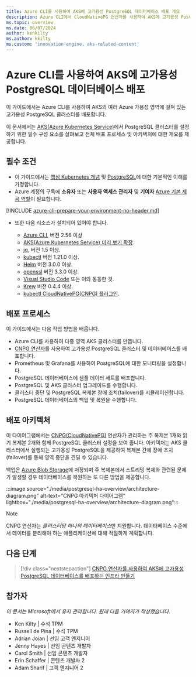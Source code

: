 ```yaml
---
title: Azure CLI를 사용하여 AKS에 고가용성 PostgreSQL 데이터베이스 배포 개요
description: Azure CLI에서 CloudNativePG 연산자를 사용하여 AKS에 고가용성 PostgreSQL 데이터베이스를 배포하는 방법을 알아봅니다.
ms.topic: overview
ms.date: 06/07/2024
author: kenkilty
ms.author: kkilty
ms.custom: 'innovation-engine, aks-related-content'
---
```

# Azure CLI를 사용하여 AKS에 고가용성 PostgreSQL 데이터베이스 배포

이 가이드에서는 Azure CLI를 사용하여 AKS의 여러 Azure 가용성 영역에 걸쳐 있는 고가용성 PostgreSQL 클러스터를 배포합니다.

이 문서에서는 [AKS(Azure Kubernetes Service)][what-is-aks]에서 PostgreSQL 클러스터를 설정하기 위한 필수 구성 요소를 살펴보고 전체 배포 프로세스 및 아키텍처에 대한 개요를 제공합니다.

## 필수 조건

* 이 가이드에서는 [핵심 Kubernetes 개념][core-kubernetes-concepts] 및 [PostgreSQL][postgresql]에 대한 기본적인 이해를 가정합니다.
* Azure 계정의 구독에 **소유자** 또는 **사용자 액세스 관리자** 및 **기여자** [Azure 기본 제공 역할][azure-roles]이 필요합니다.

[!INCLUDE [azure-cli-prepare-your-environment-no-header.md](~/reusable-content/azure-cli/azure-cli-prepare-your-environment-no-header.md)]

* 또한 다음 리소스가 설치되어 있어야 합니다.

  * [Azure CLI](/cli/azure/install-azure-cli), 버전 2.56 이상
  * [AKS(Azure Kubernetes Service) 미리 보기 확장][aks-preview].
  * [jq][jq], 버전 1.5 이상.
  * [kubectl][install-kubectl] 버전 1.21.0 이상.
  * [Helm][install-helm] 버전 3.0.0 이상.
  * [openssl][install-openssl] 버전 3.3.0 이상.
  * [Visual Studio Code][install-vscode] 또는 이와 동등한 것.
  * [Krew][install-krew] 버전 0.4.4 이상.
  * [kubectl CloudNativePG(CNPG) 플러그인][cnpg-plugin].

## 배포 프로세스

이 가이드에서는 다음 작업 방법을 배웁니다.

* Azure CLI를 사용하여 다중 영역 AKS 클러스터를 만듭니다.
* [CNPG 연산자][cnpg-plugin]를 사용하여 고가용성 PostgreSQL 클러스터 및 데이터베이스를 배포합니다.
* Prometheus 및 Grafana를 사용하여 PostgreSQL에 대한 모니터링을 설정합니다.
* PostgreSQL 데이터베이스에 샘플 데이터 세트를 배포합니다.
* PostgreSQL 및 AKS 클러스터 업그레이드를 수행합니다.
* 클러스터 중단 및 PostgreSQL 복제본 장애 조치(failover)를 시뮬레이션합니다.
* PostgreSQL 데이터베이스의 백업 및 복원을 수행합니다.

## 배포 아키텍처

이 다이어그램에서는 [CNPG(CloudNativePG)](https://cloudnative-pg.io/) 연산자가 관리하는 주 복제본 1개와 읽기 복제본 2개와 함께 PostgreSQL 클러스터 설정을 보여 줍니다. 아키텍처는 AKS 클러스터에서 실행되는 고가용성 PostgreSQL을 제공하여 복제본 간에 장애 조치(failover)를 통해 영역 중단을 견딜 수 있습니다.

백업은 [Azure Blob Storage](/azure/storage/blobs/)에 저장되며 주 복제본에서 스트리밍 복제와 관련된 문제가 발생할 경우 데이터베이스를 복원하는 또 다른 방법을 제공합니다.

:::image source="./media/postgresql-ha-overview/architecture-diagram.png" alt-text="CNPG 아키텍처 다이어그램" lightbox="./media/postgresql-ha-overview/architecture-diagram.png":::

> [!NOTE]
> CNPG 연산자는 *클러스터당 하나의 데이터베이스*만 지원합니다. 데이터베이스 수준에서 데이터를 분리해야 하는 애플리케이션에 대해 적절하게 계획합니다.

## 다음 단계

> [!div class="nextstepaction"]
> [CNPG 연산자를 사용하여 AKS에 고가용성 PostgreSQL 데이터베이스를 배포하는 인프라 만들기][create-infrastructure]

## 참가자

*이 문서는 Microsoft에서 유지 관리합니다. 원래 다음 기여자가 작성했습니다.*

* Ken Kilty | 수석 TPM
* Russell de Pina | 수석 TPM
* Adrian Joian | 선임 고객 엔지니어
* Jenny Hayes | 선임 콘텐츠 개발자
* Carol Smith | 선임 콘텐츠 개발자
* Erin Schaffer | 콘텐츠 개발자 2
* Adam Sharif | 고객 엔지니어 2

<!-- LINKS -->
[what-is-aks]: ./what-is-aks.md
[postgresql]: https://www.postgresql.org/
[core-kubernetes-concepts]: ./concepts-clusters-workloads.md
[azure-roles]: ../role-based-access-control/built-in-roles.md
[aks-preview]: ./draft.md#install-the-aks-preview-azure-cli-extension
[jq]: https://jqlang.github.io/jq/
[install-kubectl]: https://kubernetes.io/docs/tasks/tools/install-kubectl/
[install-helm]: https://helm.sh/docs/intro/install/
[install-openssl]: https://www.openssl.org/
[install-vscode]: https://code.visualstudio.com/Download
[install-krew]: https://krew.sigs.k8s.io/
[cnpg-plugin]: https://cloudnative-pg.io/documentation/current/kubectl-plugin/#using-krew
[create-infrastructure]: ./create-postgresql-ha.md
